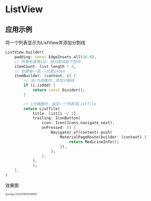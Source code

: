 # ListView

## 应用示例

将一个列表显示为ListView并添加分割线

```dart
ListView.builder(
    padding: const EdgeInsets.all(16.0),
    // 列表长度乘以2，给分割线留下空间
    itemCount: list.length * 2,
    // 创建每一项，i代表index
    itemBuilder: (context, i) {
        // 当i为奇数时，添加分割线
        if (i.isOdd) {
            return const Divider();
        }

        // i为偶数时，返回一个列表项ListTile
        return ListTile(
            title: list[i ~/ 2],
            trailing: IconButton(
                icon: Icon(Icons.navigate_next),
                onPressed: () {
                    Navigator.of(context).push(
                        MaterialPageRoute(builder: (context) {
                            return MedicineInfo();
                        }),
                    );
                },
            ),
    		);
  	},
)
```

效果图

<img src="https://dev.azure.com/dyjch666/313c572b-e599-43df-8705-ba95d9ff0eec/_apis/git/repositories/e4266438-9949-4157-a0c4-485dd69d831a/items?path=%2F1650257469069_9245.png&versionDescriptor%5BversionOptions%5D=0&versionDescriptor%5BversionType%5D=0&versionDescriptor%5Bversion%5D=master&resolveLfs=true&%24format=octetStream&api-version=5.0" alt="image-20220418125108922" style="zoom:50%" />